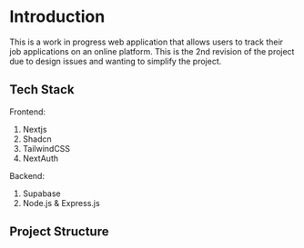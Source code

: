 # Introduction

This is a work in progress web application that allows users to track their job applications on an online platform. This is the 2nd revision of the project due to design issues and wanting to simplify the project.

## Tech Stack

Frontend:

1. Nextjs
2. Shadcn
3. TailwindCSS
4. NextAuth

Backend:

1. Supabase
2. Node.js & Express.js

## Project Structure
